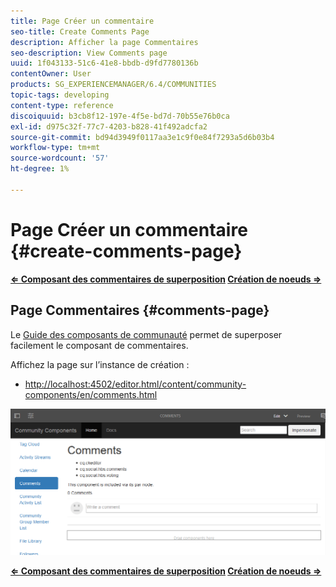 ```yaml
---
title: Page Créer un commentaire
seo-title: Create Comments Page
description: Afficher la page Commentaires
seo-description: View Comments page
uuid: 1f043133-51c6-41e8-bbdb-d9fd7780136b
contentOwner: User
products: SG_EXPERIENCEMANAGER/6.4/COMMUNITIES
topic-tags: developing
content-type: reference
discoiquuid: b3cb8f12-197e-4f5e-bd7d-70b55e76b0ca
exl-id: d975c32f-77c7-4203-b828-41f492adcfa2
source-git-commit: bd94d3949f0117aa3e1c9f0e84f7293a5d6b03b4
workflow-type: tm+mt
source-wordcount: '57'
ht-degree: 1%

---
```


# Page Créer un commentaire {#create-comments-page}

**[⇐ Composant des commentaires de superposition](overlay-comments.md) [Création de noeuds ⇒](overlay-create-nodes.md)**

## Page Commentaires {#comments-page}

Le [Guide des composants de communauté](components-guide.md) permet de superposer facilement le composant de commentaires.

Affichez la page sur l’instance de création :

* [http://localhost:4502/editor.html/content/community-components/en/comments.html](http://localhost:4502/editor.html/content/community-components/en/comments.html)

![chlimage_1-125](assets/chlimage_1-125.png)

**[⇐ Composant des commentaires de superposition](overlay-comments.md) [Création de noeuds ⇒](overlay-create-nodes.md)**
